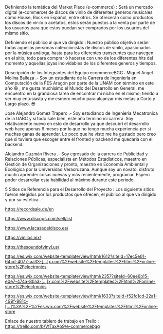 Definiendo la temática del Market Place (e-commerce) : 
Será un mercado digital (e-commerce) de discos de vinilo de diferentes generos musicales como House, Rock en Español, entre otros. 
Se ofrecerán como productos los discos de vinilo o acetatos, estos serán puestos a la venta por parte de los usuarios para que estos 
puedan ser comprados por los usuarios del mismo sitio.


Definiendo el público al que va dirigido : 
Nuestro público objetivo serán todas aquellas personas coleccionistas de discos de vinilo, apasionados por la música análoga, 
hasta para los diferentes transeuntes que navegen en el sitio, todo para comprar ó hacerse con uno de los diferentes hits del momento 
y aquellas joyas inolvidables de los diferentes generos y tiempos.


Descripción de los Integrantes del Equipo ecommerceBGG : 
Miguel Angel Molina Balleza .- Soy un estudiante de la Carrera de Ingeniería en Computación de la FES Aragón por parte de la UNAM con 
término en este año 😃 , me gusta muchísimo el Mundo del Desarrollo en General, me encuentro en la grandiosa tarea de encontrar mi nicho en el mismo; 
tiendo a ser muy entusiasta y me esmero mucho para alcanzar mis metas a Corto y Largo plazo. 😎

Jose Alejandro Gomez Trapero .- Soy estudiando de Ingenieria Mecatronica de la UABC y si todo sale bien, este año termino mi carrera.
Soy relativamente nuevo en esto de desarrollo ya que descubrí el desarrollo web hace apenas 6 meses por lo que no tengo mucha experiencia per si muchas ganas de aprender.
Lo poco que he visto me ha gustado pero creo que si tuviera que escoger entre el fronted y backend me quedaria con el backend.

Alejandro Guzmán Rivera .- Soy egresado de la carrera de Publicidad y Relaciones Públicas, especialista en Métodos Estadísticos, maestro en Gestión de Organizaciones y pronto,
 maestro en Economía Ambiental y Ecológica por la Universidad Veracruzana. Aunque soy un novato, disfruto mucho aprender cosas nuevas y más recientemente, programar. 
Espero poder desarrollar esta habilidad al máximo durante este periodo.


5 Sitios de Referencia para el Desarrollo del Proyecto : 
Los siguiente sitios fueron elegidos por los productos que ofrecen, el público al que va dirigido y por su estética .-

https://recordsale.de/en

https://www.discogs.com/sell/list

https://www.lacasadeldisco.es/

https://vinilos.mx/

https://thesoundofvinyl.us/

https://es.wix.com/website-template/view/html/1612?siteId=17ec5e01-64cd-4077-aa33-[…]x.com%2Fwebsite%2Ftemplates%2Fhtml%2Fonline-store%2Felectronics

https://es.wix.com/website-template/view/html/2357?siteId=60ee6b15-e0e7-474a-80a3-[…]x.com%2Fwebsite%2Ftemplates%2Fhtml%2Fonline-store%2Felectronics

https://es.wix.com/website-template/view/html/1633?siteId=f52fc1cd-22a1-499f-981c-[…]%3A%2F%2Fes.wix.com%2Fwebsite%2Ftemplates%2Fhtml%2Fonline-store


Enlace de nuestro tablero de trabajo en Trello :
https://trello.com/b/VtTaxAo9/e-commercebgg


